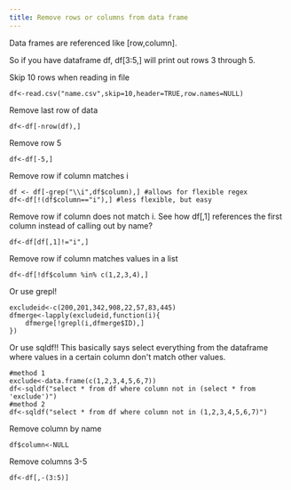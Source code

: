 ```yaml
---
title: Remove rows or columns from data frame
---
```



Data frames are referenced like [row,column].

So if you have dataframe df, df[3:5,] will print out rows 3 through 5.

Skip 10 rows when reading in file

	df<-read.csv("name.csv",skip=10,header=TRUE,row.names=NULL)

Remove last row of data

	df<-df[-nrow(df),]

Remove row 5

	df<-df[-5,]

Remove row if column matches i

	df <- df[-grep("\\i",df$column),] #allows for flexible regex
	df<-df[!(df$column=="i"),] #less flexible, but easy

Remove row if column does not match i. See how df[,1] references the first column instead of calling out by name?

	df<-df[df[,1]!="i",]

Remove row if column matches values in a list

	df<-df[!df$column %in% c(1,2,3,4),]

Or use grepl!

	excludeid<-c(200,201,342,908,22,57,83,445)
	dfmerge<-lapply(excludeid,function(i){
		dfmerge[!grepl(i,dfmerge$ID),]
	})

Or use sqldf!! This basically says select everything from the dataframe where values in a certain column don't match other values.

	#method 1
	exclude<-data.frame(c(1,2,3,4,5,6,7))
	df<-sqldf("select * from df where column not in (select * from 'exclude')")
	#method 2
	df<-sqldf("select * from df where column not in (1,2,3,4,5,6,7)")

Remove column by name

	df$column<-NULL

Remove columns 3-5

	df<-df[,-(3:5)]

